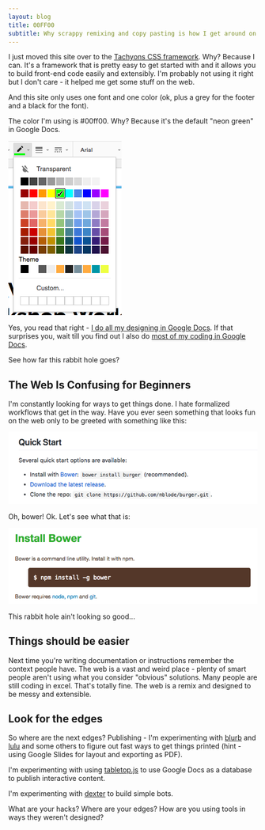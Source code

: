 ```yaml
---
layout: blog
title: 00FF00
subtitle: Why scrappy remixing and copy pasting is how I get around on the web
---
```


I just moved this site over to the [Tachyons CSS framework](http://tachyons.io/0). Why? Because I can. It's a framework that is pretty easy to get started with and it allows you to build front-end code easily and extensibly. I'm probably not using it right but I don't care - it helped me get some stuff on the web.

And this site only uses one font and one color (ok, plus a grey for the footer and a black for the font).

The color I'm using is #00ff00. Why? Because it's the default "neon green" in Google Docs.

![](/images/greenpicker.png)

Yes, you read that right - [I do all my designing in Google Docs](https://medium.com/@tomcritchlow/how-to-use-google-slides-as-a-free-cloud-hosted-illustrator-replacement-f472e6c3a881). If that surprises you, wait till you find out I also do [most of my coding in Google Docs](https://www.distilled.net/blog/distilled/guide-to-google-docs-importxml/).

See how far this rabbit hole goes?

## The Web Is Confusing for Beginners

I'm constantly looking for ways to get things done. I hate formalized workflows that get in the way. Have you ever seen something that looks fun on the web only to be greeted with something like this:

![](/images/notsoquickstart.png)

Oh, bower! Ok. Let's see what that is:

![](/images/bower.png)

This rabbit hole ain't looking so good...

## Things should be easier

Next time you're writing documentation or instructions remember the context people have. The web is a vast and weird place - plenty of smart people aren't using what you consider "obvious" solutions. Many people are still coding in excel. That's totally fine. The web is a remix and designed to be messy and extensible.

## Look for the edges

So where are the next edges? Publishing - I'm experimenting with [blurb](http://www.blurb.com/) and [lulu](https://www.lulu.com/) and some others to figure out fast ways to get things printed (hint - using Google Slides for layout and exporting as PDF).

I'm experimenting with using [tabletop.js](https://github.com/jsoma/tabletop) to use Google Docs as a database to publish interactive content.

I'm experimenting with [dexter](https://rundexter.com/) to build simple bots.

What are your hacks? Where are your edges? How are you using tools in ways they weren't designed? 




